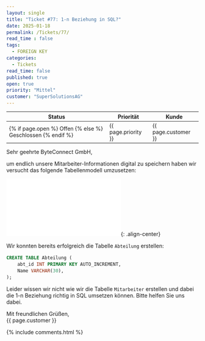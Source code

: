 ```yaml
---
layout: single
title: "Ticket #77: 1-n Beziehung in SQL?"
date: 2025-01-18
permalink: /Tickets/77/
read_time : false
tags:
  - FOREIGN KEY
categories:
  - Tickets
read_time: false
published: true
open: true
priority: "Mittel"
customer: "SuperSolutionsAG"
---
```


| Status | Priorität | Kunde |
|--------|----------|--------|
| {% if page.open %} Offen {% else %} Geschlossen {% endif %} | {{ page.priority }} | {{ page.customer }} |


Sehr geehrte ByteConnect GmbH,

um endlich unsere Mitarbeiter-Informationen digital zu speichern
haben wir versucht das folgende Tabellenmodell umzusetzen:

![image-center](/assets/images/77_tbModel.pdf){: .align-center}

Wir konnten bereits erfolgreich die Tabelle `Abteilung` erstellen:

```sql
CREATE TABLE Abteilung (
    abt_id INT PRIMARY KEY AUTO_INCREMENT,
    Name VARCHAR(30),
);
```

Leider wissen wir nicht wie wir die Tabelle `Mitarbeiter` erstellen und dabei die 1-n Beziehung richtig in SQL umsetzen können. Bitte helfen Sie uns dabei.

Mit freundlichen Grüßen,  
{{ page.customer }}

{% include comments.html %}